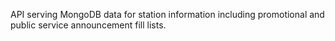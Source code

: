 API serving MongoDB data for station information including promotional and public service announcement fill lists.
